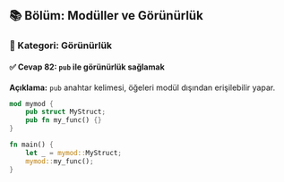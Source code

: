 ## 📚 Bölüm: Modüller ve Görünürlük  
### 🔹 Kategori: Görünürlük  
#### ✅ Cevap 82: `pub` ile görünürlük sağlamak

**Açıklama:**
`pub` anahtar kelimesi, öğeleri modül dışından erişilebilir yapar.

```rust
mod mymod {
    pub struct MyStruct;
    pub fn my_func() {}
}

fn main() {
    let _ = mymod::MyStruct;
    mymod::my_func();
}
```
